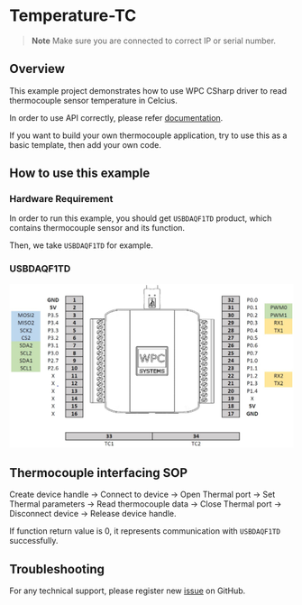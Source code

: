 # Temperature-TC
> **Note**
> Make sure you are connected to correct IP or serial number.

## Overview

This example project demonstrates how to use WPC CSharp driver to read thermocouple sensor temperature in Celcius.

In order to use API correctly, please refer [documentation](https://wpc-systems-ltd.github.io/WPC_CSharp_driver_release/).

If you want to build your own thermocouple application, try to use this as a basic template, then add your own code.

## How to use this example

### Hardware Requirement

In order to run this example, you should get `USBDAQF1TD` product, which contains thermocouple sensor and its function.

Then, we take `USBDAQF1TD` for example.

### USBDAQF1TD

<img src="https://github.com/WPC-Systems-Ltd/WPC_CSharp_driver_release/blob/main/Reference/Pinouts/pinout-USBDAQF1TD.JPG" alt="drawing" width="600"/>

## Thermocouple interfacing SOP

Create device handle -> Connect to device -> Open Thermal port -> Set Thermal parameters ->  Read thermocouple data -> Close Thermal port -> Disconnect device -> Release device handle.

If function return value is 0, it represents communication with `USBDAQF1TD` successfully.

## Troubleshooting

For any technical support, please register new [issue](https://github.com/WPC-Systems-Ltd/WPC_CSharp_driver_release/issues) on GitHub.